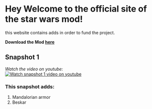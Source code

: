 # Hey Welcome to the official site of the star wars mod!	

this website contains adds in order to fund the project. 

**Download the Mod [here](https://sheeeev664.webnode.com/mods/)**	

## Snapshot 1	
*Watch the video on youtube:*	
[![Watch snapshot 1 video on youtube](https://img.youtube.com/vi/K_U8KsA6OZc/maxresdefault.jpg)](http://www.youtube.com/watch?v=K_U8KsA6OZc)	

### This snapshot adds:	
1. Mandalorian armor	
2. Beskar
